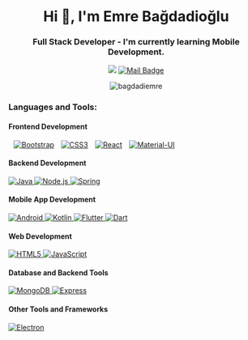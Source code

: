 <h1 align="center">Hi 👋, I'm Emre Bağdadioğlu</h1> 
<h3 align="center">Full Stack Developer - I'm currently learning Mobile Development.</h3>
<div align="center">
  
[![](https://img.shields.io/badge/LinkedIn-0077B5?style=for-the-badge&logo=linkedin&logoColor=white)](https://www.linkedin.com/in/emrebagdadigolu/)
[![Mail Badge](	https://img.shields.io/badge/bagdadiemre@gmail.com-D14836?style=for-the-badge&logo=gmail&logoColor=white&link=mailto:bagdadiemre@gmail.com)](mailto:bagdadiemre@gmail.com)
</div>
  
<p align="center"><img align="center" src="https://github-readme-stats.vercel.app/api/top-langs?username=bagdadiemre&show_icons=true&theme=dark&locale=en&layout=compact" alt="bagdadiemre" /></p>

<h3 align="left">Languages and Tools:</h3>

<!-- Frontend Development -->
<div align="left">
  <h4 >Frontend Development</h4>
  <a  href="https://getbootstrap.com" target="_blank" rel="noreferrer" style="display: inline-block; margin-left: 10px;">
    <img src="https://img.shields.io/badge/Bootstrap-563D7C?style=for-the-badge&logo=bootstrap&logoColor=white" alt="Bootstrap"/>
  </a>
  <a  href="https://www.w3schools.com/css/" target="_blank" rel="noreferrer" style="display: inline-block; margin-left: 10px;">
    <img src="https://img.shields.io/badge/CSS3-1572B6?style=for-the-badge&logo=css3&logoColor=white" alt="CSS3"/>
  </a>
  <a  href="https://reactjs.org/" target="_blank" rel="noreferrer" style="display: inline-block; margin-left: 10px;">
    <img src="https://img.shields.io/badge/React-61DAFB?style=for-the-badge&logo=react&logoColor=white" alt="React"/>
  </a>
  <a  href="https://material-ui.com/" target="_blank" rel="noreferrer" style="display: inline-block; margin-left: 10px;">
    <img src="https://img.shields.io/badge/Material--UI-0081CB?style=for-the-badge&logo=material-ui&logoColor=white" alt="Material-UI"/>
  </a>
  <!-- Add more frontend badges here -->
</div>

<!-- Backend Development -->
  <h4>Backend Development</h4>
  <a href="https://www.java.com" target="_blank" rel="noreferrer">
    <img src="https://img.shields.io/badge/Java-007396?style=for-the-badge&logo=java&logoColor=white" alt="Java"/>
  </a>
  <a href="https://nodejs.org" target="_blank" rel="noreferrer">
    <img src="https://img.shields.io/badge/Node.js-339933?style=for-the-badge&logo=node.js&logoColor=white" alt="Node.js"/>
  </a>
  <a href="https://spring.io/" target="_blank" rel="noreferrer">
    <img src="https://img.shields.io/badge/Spring-6DB33F?style=for-the-badge&logo=spring&logoColor=white" alt="Spring"/>
  </a>

<!-- Mobile App Development -->
  <h4>Mobile App Development</h4>
  <a href="https://developer.android.com" target="_blank" rel="noreferrer">
    <img src="https://img.shields.io/badge/Android-3DDC84?style=for-the-badge&logo=android&logoColor=white" alt="Android"/>
  </a>
  <a href="https://kotlinlang.org/" target="_blank" rel="noreferrer">
    <img src="https://img.shields.io/badge/Kotlin-0095D5?style=for-the-badge&logo=kotlin&logoColor=white" alt="Kotlin"/>
  </a>
  <a href="https://flutter.dev" target="_blank" rel="noreferrer">
    <img src="https://img.shields.io/badge/Flutter-02569B?style=for-the-badge&logo=flutter&logoColor=white" alt="Flutter"/>
  </a>
   <a href="https://dart.dev" target="_blank" rel="noreferrer">
    <img src="https://img.shields.io/badge/Dart-0175C2?style=for-the-badge&logo=dart&logoColor=white" alt="Dart"/>
  </a>
  
<!-- Web Development -->
  <h4>Web Development</h4>
  <a href="https://www.w3.org/html/" target="_blank" rel="noreferrer">
    <img src="https://img.shields.io/badge/HTML5-E34F26?style=for-the-badge&logo=html5&logoColor=white" alt="HTML5"/>
  </a>
  <a href="https://developer.mozilla.org/en-US/docs/Web/JavaScript" target="_blank" rel="noreferrer">
    <img src="https://img.shields.io/badge/JavaScript-F7DF1E?style=for-the-badge&logo=javascript&logoColor=black" alt="JavaScript"/>
  </a>
  <!-- Add more web development badges here -->

<!-- Database and Backend Tools -->
  <h4>Database and Backend Tools</h4>
  <a href="https://www.mongodb.com/" target="_blank" rel="noreferrer">
    <img src="https://img.shields.io/badge/MongoDB-47A248?style=for-the-badge&logo=mongodb&logoColor=white" alt="MongoDB"/>
  </a>
  <a href="https://expressjs.com" target="_blank" rel="noreferrer">
    <img src="https://img.shields.io/badge/Express-000000?style=for-the-badge&logo=express&logoColor=white" alt="Express"/>
  </a>
  

<!-- Other Tools and Frameworks -->
  <h4>Other Tools and Frameworks</h4>
  <a href="https://www.electronjs.org" target="_blank" rel="noreferrer">
    <img src="https://img.shields.io/badge/Electron-47848F?style=for-the-badge&logo=electron&logoColor=white" alt="Electron"/>
  </a>
  

<br/>
<br/>





